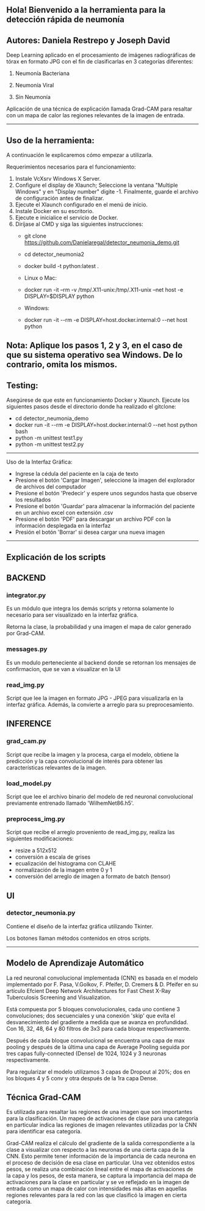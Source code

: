 ## Hola! Bienvenido a la herramienta para la detección rápida de neumonía

## Autores: Daniela Restrepo y Joseph David
Deep Learning aplicado en el procesamiento de imágenes radiográficas de tórax en formato JPG con el fin de clasificarlas en 3 categorías diferentes:

1. Neumonía Bacteriana

2. Neumonía Viral

3. Sin Neumonía

Aplicación de una técnica de explicación llamada Grad-CAM para resaltar con un mapa de calor las regiones relevantes de la imagen de entrada.

---
## Uso de la herramienta:

A continuación le explicaremos cómo empezar a utilizarla.

Requerimientos necesarios para el funcionamiento:

1. Instale VcXsrv Windows X Server.
2. Configure el display de Xlaunch; Seleccione la ventana "Multiple Windows" y en "Display number" digite -1. Finalmente, guarde el archivo de configuración antes de finalizar.
3. Ejecute el Xlaunch configurado en el menú de inicio.
4. Instale Docker en su escritorio. 
5. Ejecute e inicialice el servicio de Docker.
6. Diríjase al CMD y siga las siguientes instrucciones:
    - git clone https://github.com/Danielaregal/detector_neumonia_demo.git
    - cd detector_neumonia2
    - docker build -t python:latest .
    
    - Linux o Mac:
    - docker run -it –rm -v /tmp/.X11-unix:/tmp/.X11-unix –net host -e DISPLAY=$DISPLAY python

    - Windows:
    - docker run -it --rm -e DISPLAY=host.docker.internal:0 --net host python 

Nota: Aplique los pasos 1, 2 y 3, en el caso de que su sistema operativo sea Windows. De lo contrario, omita los mismos. 
----------------------------------------------------------------------------------

## Testing:

Asegúrese de que este en funcionamiento Docker y Xlaunch.
Ejecute los siguientes pasos desde el directorio donde ha realizado el gitclone:

- cd detector_neumonia_demo
- docker run -it --rm -e DISPLAY=host.docker.internal:0 --net host python bash
- python -m unittest test1.py
- python -m unittest test2.py
----------------------------------------------------------------------------------
Uso de la Interfaz Gráfica:

- Ingrese la cédula del paciente en la caja de texto
- Presione el botón 'Cargar Imagen', seleccione la imagen del explorador de archivos del computador
- Presione el botón 'Predecir' y espere unos segundos hasta que observe los resultados
- Presione el botón 'Guardar' para almacenar la información del paciente en un archivo excel con extensión .csv
- Presione el botón 'PDF' para descargar un archivo PDF con la información desplegada en la interfaz
- Presión el botón 'Borrar' si desea cargar una nueva imagen

---

## Explicación de los scripts

## BACKEND

### integrator.py

Es un módulo que integra los demás scripts y retorna solamente lo necesario para ser visualizado en la interfaz gráfica.

Retorna la clase, la probabilidad y una imagen el mapa de calor generado por Grad-CAM.

### messages.py

Es un modulo perteneciente al backend donde se retornan los mensajes de confirmacion, que se van a visualizar en la UI

### read_img.py

Script que lee la imagen en formato JPG - JPEG para visualizarla en la interfaz gráfica. Además, la convierte a arreglo para su preprocesamiento.

## INFERENCE

### grad_cam.py

Script que recibe la imagen y la procesa, carga el modelo, obtiene la predicción y la capa convolucional de interés para obtener las características relevantes de la imagen.

### load_model.py

Script que lee el archivo binario del modelo de red neuronal convolucional previamente entrenado llamado 'WilhemNet86.h5'.

### preprocess_img.py

Script que recibe el arreglo proveniento de read_img.py, realiza las siguientes modificaciones:
- resize a 512x512
- conversión a escala de grises
- ecualización del histograma con CLAHE
- normalización de la imagen entre 0 y 1
- conversión del arreglo de imagen a formato de batch (tensor)

## UI

### detector_neumonia.py

Contiene el diseño de la interfaz gráfica utilizando Tkinter.

Los botones llaman métodos contenidos en otros scripts.

---
## Modelo de Aprendizaje Automático

La red neuronal convolucional implementada (CNN) es basada en el modelo implementado por F. Pasa, V.Golkov, F. Pfeifer, D. Cremers & D. Pfeifer
en su artículo Efcient Deep Network Architectures for Fast Chest X-Ray Tuberculosis Screening and Visualization.

Está compuesta por 5 bloques convolucionales, cada uno contiene 3 convoluciones; dos secuenciales y una conexión 'skip' que evita el desvanecimiento del gradiente a medida que se avanza en profundidad.
Con 16, 32, 48, 64 y 80 filtros de 3x3 para cada bloque respectivamente.

Después de cada bloque convolucional se encuentra una capa de max pooling y después de la última una capa de Average Pooling seguida por tres capas fully-connected (Dense) de 1024, 1024 y 3 neuronas respectivamente.

Para regularizar el modelo utilizamos 3 capas de Dropout al 20%; dos en los bloques 4 y 5 conv y otra después de la 1ra capa Dense.

## Técnica Grad-CAM

Es utilizada para resaltar las regiones de una imagen que son importantes para la clasificación. Un mapeo de activaciones de clase para una categoría en particular indica las regiones de imagen relevantes utilizadas por la CNN para identificar esa categoría.

Grad-CAM realiza el cálculo del gradiente de la salida correspondiente a la clase a visualizar con respecto a las neuronas de una cierta capa de la CNN. Esto permite tener información de la importancia de cada neurona en el proceso de decisión de esa clase en particular. Una vez obtenidos estos pesos, se realiza una combinación lineal entre el mapa de activaciones de la capa y los pesos, de esta manera, se captura la importancia del mapa de activaciones para la clase en particular y se ve reflejado en la imagen de entrada como un mapa de calor con intensidades más altas en aquellas regiones relevantes para la red con las que clasificó la imagen en cierta categoría.

